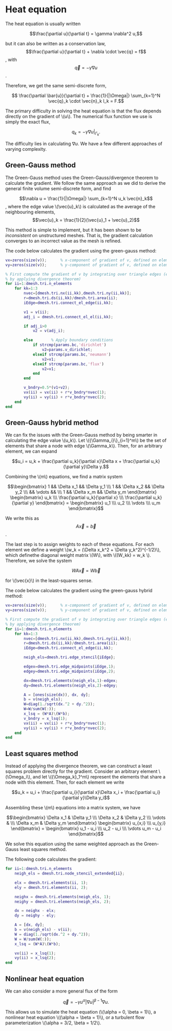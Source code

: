 # Heat equation
The heat equation is usually written

$$\frac{\partial u}{\partial t} = \gamma \nabla^2 u,$$

but it can also be written as a conservation law,
$$\frac{\partial u}{\partial t} + \nabla \cdot \vec{q} = f$$,
with
$$\vec{q} = -\gamma\nabla u$$.

Therefore, we get the same semi-discrete form,

$$ \frac{\partial \bar{u}}{\partial t} + \frac{1}{|\Omega|} \sum_{k=1}^N \vec{q}_k \cdot \vec{n}_k l_k = F.$$

The primary difficulty in solving the heat equation is that the flux depends directly on the gradient of \\(u\\). The numerical flux function we use is simply the exact flux,

$$q_k = -\gamma \nabla u\big\rvert_{\Gamma_k}.$$

The difficulty lies in calculating $\nabla u$. We have a few different approaches of varying complexity.

## Green-Gauss method
The Green-Gauss method uses the Green-Gauss/divergence theorem to calculate the gradient. We follow the same approach as we did to derive the general finite volume semi-discrete form, and find

$$\nabla u = \frac{1}{|\Omega|} \sum_{k=1}^N u_k \vec{n}_k$$,
where the edge value \\(\vec{u}_k\\) is calculated as the average of the neighbouring elements,
$$\vec{u}_k = \frac{1}{2}(\vec{u}_1 + \vec{u}_2)$$

This method is simple to implement, but it has been shown to be *inconsistent* on unstructured meshes. That is, the gradient calculation converges to an incorrect value as the mesh is refined.

The code below calculates the gradient using the green-gauss method:

```Matlab
vx=zeros(size(v));      % x-component of gradient of v, defined on elements
vy=zeros(size(v));      % y-component of gradient of v, defined on elements

% First compute the gradient of v by integrating over triangle edges (e.g.
% by applying divergence theorem)
for ii=1:dmesh.tri.n_elements
    for kk=1:3
        nvec=[dmesh.tri.nx(ii,kk),dmesh.tri.ny(ii,kk)];
        r=dmesh.tri.ds(ii,kk)/dmesh.tri.area(ii);
        iEdge=dmesh.tri.connect_el_edge(ii,kk);

        v1 = v(ii);
        adj_i = dmesh.tri.connect_el_el(ii,kk);

        if adj_i>0
            v2 = v(adj_i);

        else        % Apply boundary conditions
            if strcmp(params.bc,'dirichlet')
                v2=params.v_dirichlet;
            elseif strcmp(params.bc,'neumann')
                v2=v1;
            elseif strcmp(params.bc,'flux')
                v2=v1;
            end
        end

        v_bndry=0.5*(v1+v2);
        vx(ii) = vx(ii) + r*v_bndry*nvec(1);
        vy(ii) = vy(ii) + r*v_bndry*nvec(2);
    end
end
```

## Green-Gauss hybrid method
We can fix the issues with the Green-Gauss method by being smarter in calculating the edge value \\(u_k\\). Let \\(\{\Gamma_i\}\\}_{i=1}^m\\) be the set of elements that share a node with edge \\(\Gamma_k\\). Then, for an arbitrary element, we can expand

$$u_i = u_k + \frac{\partial u_k}{\partial x}\Delta x + \frac{\partial u_k}{\partial y}\Delta y.$$

Combining the \\(m\\) equations, we find a matrix system

$$\begin{bmatrix} 1 && \Delta x_1 && \Delta y_1 \\\ 1 && \Delta x_2 && \Delta y_2 \\\ && \vdots && \\\ 1 && \Delta x_m && \Delta y_m \end{bmatrix} \begin{bmatrix} u_k \\\ \frac{\partial u_k}{\partial x} \\\ \frac{\partial u_k}{\partial y} \end{bmatrix} = \begin{bmatrix} u_1 \\\ u_2 \\\ \vdots \\\ u_m \end{bmatrix}$$

We write this as
$$ A\vec{x} = \vec{b}$$.

The last step is to assign weights to each of these equations. For each element we define a weight \\(w_k = (\Delta x_k^2 + \Delta y_k^2)^{-1/2}\\), which definethe diagonal weight matrix \\(W\\), with \\((W_kk) = w_k \\). Therefore, we solve the system

$$ W A \vec{x} = W \vec{b}$$

for \\(\vec{x}\\) in the least-squares sense.


The code below calculates the gradient using the green-gauss hybrid method:
```Matlab
vx=zeros(size(v));      % x-component of gradient of v, defined on elements
vy=zeros(size(v));      % y-component of gradient of v, defined on elements

% First compute the gradient of v by integrating over triangle edges (e.g.
% by applying divergence theorem)
for ii=1:dmesh.tri.n_elements
    for kk=1:3
        nvec=[dmesh.tri.nx(ii,kk),dmesh.tri.ny(ii,kk)];
        r=dmesh.tri.ds(ii,kk)/dmesh.tri.area(ii);
        iEdge=dmesh.tri.connect_el_edge(ii,kk);

        neigh_els=dmesh.tri.edge_stencil{iEdge};

        edgex=dmesh.tri.edge_midpoints(iEdge,1);
        edgey=dmesh.tri.edge_midpoints(iEdge,2);

        dx=dmesh.tri.elements(neigh_els,1)-edgex;
        dy=dmesh.tri.elements(neigh_els,2)-edgey;

        A = [ones(size(dx)), dx, dy];
        b = v(neigh_els);
        W=diag(1./sqrt(dx.^2 + dy.^2));
        W=W/sum(W(:));
        x_lsq = (W*A)\(W*b);
        v_bndry = x_lsq(1);
        vx(ii) = vx(ii) + r*v_bndry*nvec(1);
        vy(ii) = vy(ii) + r*v_bndry*nvec(2);
    end
end
```

## Least squares method
Instead of applying the divergence theorem, we can construct a least squares problem directly for the gradient. Consider an arbitrary element \\(\Omega_i\\), and let \\(\{\Omega_k\}_1^m\\) represent the elements that share a node with this element. Then, for each element we write

$$u_k = u_i + \frac{\partial u_i}{\partial x}\Delta x_i + \frac{\partial u_i}{\partial y}\Delta y_i$$

Assembling these \\(m\\) equations into a matrix system, we have

$$\begin{bmatrix} \Delta x_1 & \Delta y_1 \\\ \Delta x_2 & \Delta y_2 \\\ \vdots & \\\ \Delta x_m & \Delta y_m \end{bmatrix} \begin{bmatrix} u_{x,i} \\\ u_{y,i} \end{bmatrix} = \begin{bmatrix} u_1 - u_i \\\ u_2 - u_i \\\ \vdots u_m - u_i \end{bmatrix}$$

We solve this equation using the same weighted approach as the Green-Gauss least squares method.

The following code calculates the gradient:

```Matlab
for ii=1:dmesh.tri.n_elements
    neigh_els = dmesh.tri.node_stencil_extended{ii};

    elx = dmesh.tri.elements(ii, 1);
    ely = dmesh.tri.elements(ii, 2);

    neighx = dmesh.tri.elements(neigh_els, 1);
    neighy = dmesh.tri.elements(neigh_els, 2);

    dx = neighx - elx;
    dy = neighy - ely;

    A = [dx, dy];
    b = v(neigh_els) - v(ii);
    W = diag(1./sqrt(dx.^2 + dy.^2));
    W = W/sum(W(:));
    x_lsq = (W*A)\(W*b);

    vx(ii) = x_lsq(1);
    vy(ii) = x_lsq(2);
end
```

## Nonlinear heat equation
We can also consider a more general flux of the form

$$ \vec{q} = -\gamma u^\alpha \left| \nabla u \right|^{\beta - 1} \nabla u.$$

This allows us to simulate the heat equation (\\(\alpha = 0, \beta = 1)\\), a nonlinear heat equation \\((\alpha = \beta = 1)\\), or a turbulent flow parameterization \\(\alpha = 3/2, \beta = 1/2\\).
